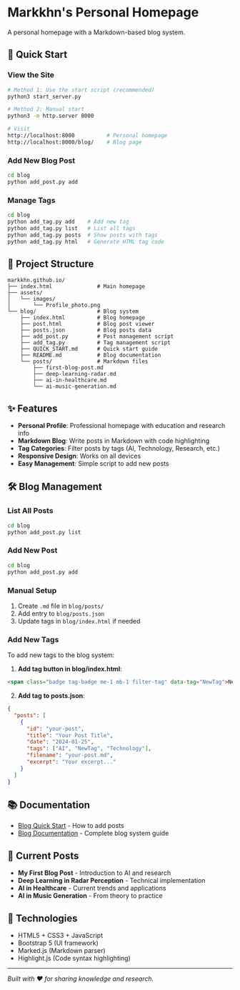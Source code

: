 # Markkhn's Personal Homepage

A personal homepage with a Markdown-based blog system.

## 🚀 Quick Start

### View the Site
```bash
# Method 1: Use the start script (recommended)
python3 start_server.py

# Method 2: Manual start
python3 -m http.server 8000

# Visit
http://localhost:8000          # Personal homepage
http://localhost:8000/blog/    # Blog page
```

### Add New Blog Post
```bash
cd blog
python add_post.py add
```

### Manage Tags
```bash
cd blog
python add_tag.py add    # Add new tag
python add_tag.py list   # List all tags
python add_tag.py posts  # Show posts with tags
python add_tag.py html   # Generate HTML tag code
```

## 📁 Project Structure

```
markkhn.github.io/
├── index.html              # Main homepage
├── assets/
│   └── images/
│       └── Profile_photo.png
└── blog/                   # Blog system
    ├── index.html          # Blog homepage
    ├── post.html           # Blog post viewer
    ├── posts.json          # Blog posts data
    ├── add_post.py         # Post management script
    ├── add_tag.py          # Tag management script
    ├── QUICK_START.md      # Quick start guide
    ├── README.md           # Blog documentation
    └── posts/              # Markdown files
        ├── first-blog-post.md
        ├── deep-learning-radar.md
        ├── ai-in-healthcare.md
        └── ai-music-generation.md
```

## ✨ Features

- **Personal Profile**: Professional homepage with education and research info
- **Markdown Blog**: Write posts in Markdown with code highlighting
- **Tag Categories**: Filter posts by tags (AI, Technology, Research, etc.)
- **Responsive Design**: Works on all devices
- **Easy Management**: Simple script to add new posts

## 🛠️ Blog Management

### List All Posts
```bash
cd blog
python add_post.py list
```

### Add New Post
```bash
cd blog
python add_post.py add
```

### Manual Setup
1. Create `.md` file in `blog/posts/`
2. Add entry to `blog/posts.json`
3. Update tags in `blog/index.html` if needed

### Add New Tags
To add new tags to the blog system:

1. **Add tag button in blog/index.html**:
```html
<span class="badge tag-badge me-1 mb-1 filter-tag" data-tag="NewTag">NewTag</span>
```

2. **Add tag to posts.json**:
```json
{
  "posts": [
    {
      "id": "your-post",
      "title": "Your Post Title",
      "date": "2024-01-25",
      "tags": ["AI", "NewTag", "Technology"],
      "filename": "your-post.md",
      "excerpt": "Your excerpt..."
    }
  ]
}
```

## 📚 Documentation

- [Blog Quick Start](blog/QUICK_START.md) - How to add posts
- [Blog Documentation](blog/README.md) - Complete blog system guide

## 🎯 Current Posts

- **My First Blog Post** - Introduction to AI and research
- **Deep Learning in Radar Perception** - Technical implementation
- **AI in Healthcare** - Current trends and applications
- **AI in Music Generation** - From theory to practice

## 🔧 Technologies

- HTML5 + CSS3 + JavaScript
- Bootstrap 5 (UI framework)
- Marked.js (Markdown parser)
- Highlight.js (Code syntax highlighting)

---

*Built with ❤️ for sharing knowledge and research.*